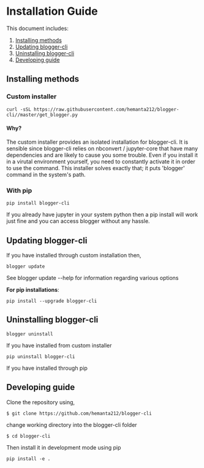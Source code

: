 # Installation Guide
This document includes:

1. [Installing methods](#Installing-methods)
2. [Updating blogger-cli](#Updating-blogger-cli)
3. [Uninstalling blogger-cli](#Uninstalling-blogger-cli)
4. [Developing guide](#Developing-guide)

<a id="Installing-methods"></a>
## Installing methods

### Custom installer
```
curl -sSL https://raw.githubusercontent.com/hemanta212/blogger-cli//master/get_blogger.py
```

#### Why?
The custom installer provides an isolated installation for blogger-cli. It is sensible since blogger-cli relies on nbconvert / jupyter-core that have many dependencies and are likely to cause you some trouble.
Even if you install it in a virutal environment yourself, you need to constantly activate it in order to use the command. This installer solves exactly that; it puts 'blogger' command in the system's path.

### With pip
```
pip install blogger-cli
```
If you already have jupyter in your system python then a pip install will work just fine and you can access blogger without any hassle.


<a id="Updating-blogger-cli"></a>
## Updating blogger-cli
If you have installed through custom installation then,
```
blogger update
```
See blogger update --help for information regarding various options

**For pip installations**:
```
pip install --upgrade blogger-cli
```


<a id="Uninstalling-blogger-cli"></a>
## Uninstalling blogger-cli
```
blogger uninstall
```
If you have installed from custom installer

```
pip uninstall blogger-cli
```
If you have installed through pip

<a id="Developing-guide"></a>
## Developing guide
Clone the repository using,
```
$ git clone https://github.com/hemanta212/blogger-cli
```
change working directory into the blogger-cli folder
```
$ cd blogger-cli
```
Then install it in development mode using pip
```
pip install -e .
```
